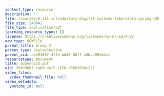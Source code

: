 ```yaml
---
content_type: resource
description: ''
file: /courses/6-111-introductory-digital-systems-laboratory-spring-2006/396dd667fab3daf91676d358309bc227_appendix3.pdf
file_size: 540842
file_type: application/pdf
learning_resource_types: []
license: https://creativecommons.org/licenses/by-nc-sa/4.0/
ocw_type: OCWFile
parent_title: Group 3
parent_type: CourseSection
parent_uid: ace94507-4f7e-bb05-30ff-a5bcc981ddec
resourcetype: Document
title: appendix3.pdf
uid: 396dd667-fab3-daf9-1676-d358309bc227
video_files:
  video_thumbnail_file: null
video_metadata:
  youtube_id: null
---
```

